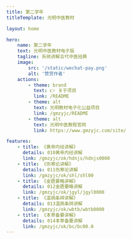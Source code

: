 ```yaml
---
title: 第二学年
titleTemplate: 光明中医教材

layout: home

hero:
    name: 第二学年
    text: 光明中医教材电子版
    tagline: 系统讲解古代中医经典
    image:
        src: '/static/wechat-pay.png'
        alt: '赞赏作者'
    actions:
        - theme: brand
          text: 👉 关于项目
          link: /README
        - theme: alt
          text: 光明教材电子化公益项目
          link: /gmzyjc/README
        - theme: alt
          text: 光明中医教程官网
          link: https://www.gmzyjc.com/site/

features:
    - title: 《黄帝内经讲解》
      details: 010黄帝内经讲解
      link: /gmzyjc/ok/hdnjs/hdnjs0000
    - title: 《伤寒论讲解》
      details: 011伤寒论讲解
      link: /gmzyjc/ok/shl/shl00
    - title: 《金匮要略讲解》
      details: 012金匮要略讲解
      link: /gmzyjc/ok/jgyl/jgyl0000
    - title: 《温病条辨讲解》
      details: 013温病条辨讲解
      link: /gmzyjc/ok/wbtb/wbtb0000
    - title: 《本草备要讲解》
      details: 014本草备要讲解
      link: /gmzyjc/ok/bc/bc00.0
---
```

